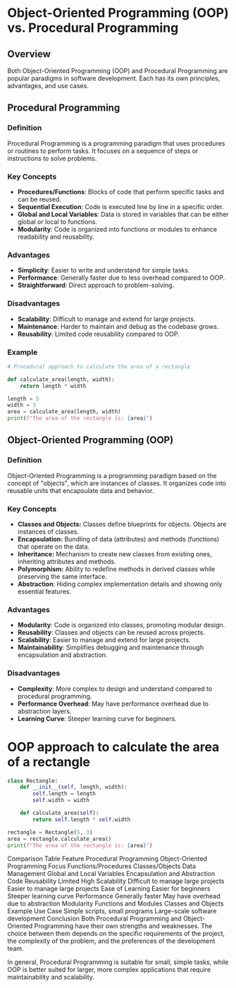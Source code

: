 
# Object-Oriented Programming (OOP) vs. Procedural Programming

## Overview
Both Object-Oriented Programming (OOP) and Procedural Programming are popular paradigms in software development. Each has its own principles, advantages, and use cases.

## Procedural Programming

### Definition
Procedural Programming is a programming paradigm that uses procedures or routines to perform tasks. It focuses on a sequence of steps or instructions to solve problems.

### Key Concepts
- **Procedures/Functions**: Blocks of code that perform specific tasks and can be reused.
- **Sequential Execution**: Code is executed line by line in a specific order.
- **Global and Local Variables**: Data is stored in variables that can be either global or local to functions.
- **Modularity**: Code is organized into functions or modules to enhance readability and reusability.

### Advantages
- **Simplicity**: Easier to write and understand for simple tasks.
- **Performance**: Generally faster due to less overhead compared to OOP.
- **Straightforward**: Direct approach to problem-solving.

### Disadvantages
- **Scalability**: Difficult to manage and extend for large projects.
- **Maintenance**: Harder to maintain and debug as the codebase grows.
- **Reusability**: Limited code reusability compared to OOP.

### Example
```python
# Procedural approach to calculate the area of a rectangle

def calculate_area(length, width):
    return length * width

length = 5
width = 3
area = calculate_area(length, width)
print(f"The area of the rectangle is: {area}")
```
## Object-Oriented Programming (OOP)
### Definition
Object-Oriented Programming is a programming paradigm based on the concept of "objects", which are instances of classes. It organizes code into reusable units that encapsulate data and behavior.

### Key Concepts
- **Classes and Objects:** Classes define blueprints for objects. Objects are instances of classes.
- **Encapsulation:** Bundling of data (attributes) and methods (functions) that operate on the data.
- **Inheritance:** Mechanism to create new classes from existing ones, inheriting attributes and methods.
- **Polymorphism:** Ability to redefine methods in derived classes while preserving the same interface.
- **Abstraction**: Hiding complex implementation details and showing only essential features.
### Advantages
- **Modularity**: Code is organized into classes, promoting modular design.
- **Reusability**: Classes and objects can be reused across projects.
- **Scalability**: Easier to manage and extend for large projects.
- **Maintainability**: Simplifies debugging and maintenance through encapsulation and abstraction.
### Disadvantages
- **Complexity**: More complex to design and understand compared to procedural programming.
- **Performance Overhead**: May have performance overhead due to abstraction layers.
- **Learning Curve**: Steeper learning curve for beginners.
# OOP approach to calculate the area of a rectangle
```python
class Rectangle:
    def __init__(self, length, width):
        self.length = length
        self.width = width

    def calculate_area(self):
        return self.length * self.width

rectangle = Rectangle(5, 3)
area = rectangle.calculate_area()
print(f"The area of the rectangle is: {area}")
```
Comparison Table
Feature	Procedural Programming	Object-Oriented Programming
Focus	Functions/Procedures	Classes/Objects
Data Management	Global and Local Variables	Encapsulation and Abstraction
Code Reusability	Limited	High
Scalability	Difficult to manage large projects	Easier to manage large projects
Ease of Learning	Easier for beginners	Steeper learning curve
Performance	Generally faster	May have overhead due to abstraction
Modularity	Functions and Modules	Classes and Objects
Example Use Case	Simple scripts, small programs	Large-scale software development
Conclusion
Both Procedural Programming and Object-Oriented Programming have their own strengths and weaknesses. The choice between them depends on the specific requirements of the project, the complexity of the problem, and the preferences of the development team.

In general, Procedural Programming is suitable for small, simple tasks, while OOP is better suited for larger, more complex applications that require maintainability and scalability.
